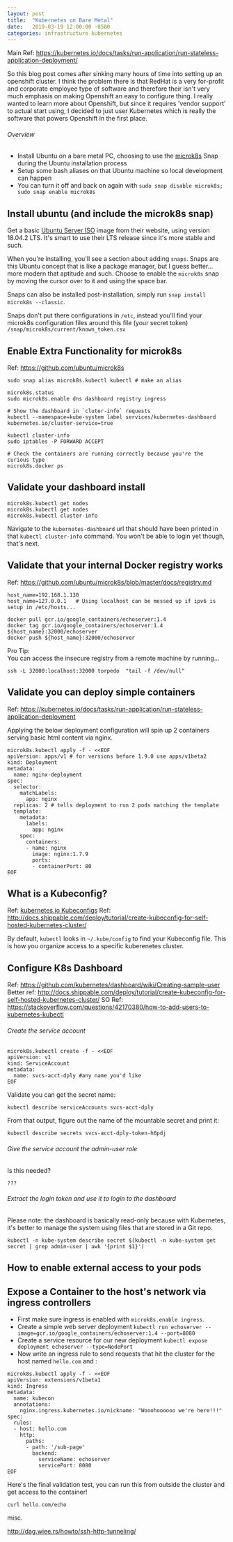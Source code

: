```yaml
---
layout: post
title:  "Kubernetes on Bare Metal"
date:   2019-03-19 12:00:00 -0500
categories: infrastructure kubernetes
---
```


Main Ref: https://kubernetes.io/docs/tasks/run-application/run-stateless-application-deployment/

So this blog post comes after sinking many hours of time into setting up an openshift cluster.  I think the problem there is that RedHat is a very for-profit and corporate employee type of software and therefore their isn't very much emphasis on making Openshift an easy to configure thing.  I really wanted to learn more about Openshift, but since it requires 'vendor support' to actual start using, I decided to just user Kubernetes which is really the software that powers Openshift in the first place.  

###### Overview
- Install Ubuntu on a bare metal PC, choosing to use the [microk8s](https://github.com/ubuntu/microk8s) Snap during the Ubuntu installation process
- Setup some bash aliases on that Ubuntu machine so local development can happen
- You can turn it off and back on again with `sudo snap disable microk8s; sudo snap enable microk8s`


## Install ubuntu (and include the microk8s snap)

Get a basic [Ubuntu Server ISO](https://www.ubuntu.com/download/server) image from their website, using version 18.04.2 LTS.  It's smart to use their LTS release since it's more stable and such.

When you're installing, you'll see a section about adding `snaps`.  Snaps are this Ubuntu concept that is like a package manager, but I guess better... more modern that aptitude and such.  Choose to enable the `microk8s` snap by moving the cursor over to it and using the space bar.

Snaps can also be installed post-installation, simply run `snap install microk8s --classic`.

Snaps don't put there configurations in `/etc`, instead you'll find your microk8s configuration files around this file (your secret token) `/snap/microk8s/current/known_token.csv`


## Enable Extra Functionality for microk8s

Ref:  https://github.com/ubuntu/microk8s

```
sudo snap alias microk8s.kubectl kubectl # make an alias

microk8s.status
sudo microk8s.enable dns dashboard registry ingress

# Show the dashboard in `cluter-info` requests
kubectl --namespace=kube-system label services/kubernetes-dashboard kubernetes.io/cluster-service=true

kubectl cluster-info
sudo iptables -P FORWARD ACCEPT

# Check the containers are running correctly because you're the curious type
microk8s.docker ps
```


## Validate your dashboard install

```
microk8s.kubectl get nodes
microk8s.kubectl get nodes
microk8s.kubectl cluster-info
```

Navigate to the `kubernetes-dashboard` url that should have been printed in that `kubectl cluster-info` command.  You won't be able to login yet though, that's next.  


## Validate that your internal Docker registry works

Ref:  https://github.com/ubuntu/microk8s/blob/master/docs/registry.md

```
host_name=192.168.1.130
host_name=127.0.0.1   # Using localhost can be messed up if ipv6 is setup in /etc/hosts...

docker pull gcr.io/google_containers/echoserver:1.4
docker tag gcr.io/google_containers/echoserver:1.4 ${host_name}:32000/echoserver
docker push ${host_name}:32000/echoserver
```

Pro Tip:  
You can access the insecure registry from a remote machine by running...

```
ssh -L 32000:localhost:32000 torpedo  "tail -f /dev/null"
```


## Validate you can deploy simple containers

Ref: https://kubernetes.io/docs/tasks/run-application/run-stateless-application-deployment

Applying the below deployment configuration will spin up 2 containers serving basic html content via nginx.  
```
microk8s.kubectl apply -f - <<EOF
apiVersion: apps/v1 # for versions before 1.9.0 use apps/v1beta2
kind: Deployment
metadata:
  name: nginx-deployment
spec:
  selector:
    matchLabels:
      app: nginx
  replicas: 2 # tells deployment to run 2 pods matching the template
  template:
    metadata:
      labels:
        app: nginx
    spec:
      containers:
      - name: nginx
        image: nginx:1.7.9
        ports:
        - containerPort: 80
EOF
```




## What is a Kubeconfig?

Ref: [kubernetes.io Kubeconfigs](https://kubernetes.io/docs/concepts/configuration/organize-cluster-access-kubeconfig/)
Ref: http://docs.shippable.com/deploy/tutorial/create-kubeconfig-for-self-hosted-kubernetes-cluster/

By default, `kubectl` looks in `~/.kube/config` to find your Kubeconfig file.  This is how you organize access to a specific kuberenetes cluster.  


## Configure K8s Dashboard

Ref: https://github.com/kubernetes/dashboard/wiki/Creating-sample-user
Better ref: http://docs.shippable.com/deploy/tutorial/create-kubeconfig-for-self-hosted-kubernetes-cluster/
SO Ref: https://stackoverflow.com/questions/42170380/how-to-add-users-to-kubernetes-kubectl

###### Create the service account

```
microk8s.kubectl create -f - <<EOF
apiVersion: v1
kind: ServiceAccount
metadata:
  name: svcs-acct-dply #any name you'd like
EOF
```

Validate you can get the secret name:

```
kubectl describe serviceAccounts svcs-acct-dply
```

From that output, figure out the name of the mountable secret and print it:

```
kubectl describe secrets svcs-acct-dply-token-h6pdj
```

###### Give the service account the admin-user role

Is this needed?
```
???
```

###### Extract the login token and use it to login to the dashboard

Please note: the dashboard is basically read-only because with Kubernetes, it's better to manage the system using files that are stored in a Git repo.  

```
kubectl -n kube-system describe secret $(kubectl -n kube-system get secret | grep admin-user | awk '{print $1}')
```



## How to enable external access to your pods







## Expose a Container to the host's network via ingress controllers

- First make sure ingress is enabled with `microk8s.enable ingress`.  
- Create a simple web server deployment `kubectl run echoserver --image=gcr.io/google_containers/echoserver:1.4 --port=8080`
- Create a service resource for our new deployment  `kubectl expose deployment echoserver --type=NodePort`
- Now write an ingress rule to send requests that hit the cluster for the host named `hello.com` and :

```
microk8s.kubectl apply -f - <<EOF
apiVersion: extensions/v1beta1
kind: Ingress
metadata:
  name: kubecon
  annotations:
    nginx.ingress.kubernetes.io/nickname: "Wooohoooooo we're here!!!"
spec:
  rules:
  - host: hello.com
    http:
      paths:
      - path: '/sub-page'
        backend:
          serviceName: echoserver
          servicePort: 8080
EOF
```

Here's the final validation test, you can run this from outside the cluster and get access to the container!  

```
curl hello.com/echo
```


misc.  

http://dag.wiee.rs/howto/ssh-http-tunneling/
